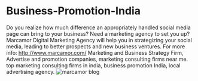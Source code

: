 # Business-Promotion-India
Do you realize how much difference an appropriately handled social media page can bring to your business? Need a marketing agency to set you up? Marcamor Digital Marketing Agency will help you in strategizing your social media, leading to better prospects and new business ventures.
For more info: http://www.marcamor.com/
Marketing and Business Strategy Firm, Advertise and promotion companies, marketing consulting firms near me. top marketing consulting firms in india, business promotion India, local advertising agency.
![marcamor blog](https://user-images.githubusercontent.com/97289201/149130683-8231803f-55e8-4a28-a879-511863b813aa.png)
